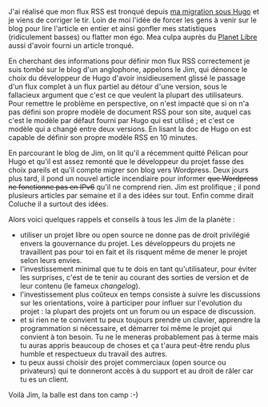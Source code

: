 <!-- title: Flux RSS et esprit libre -->
<!-- categories: Blog Humeur -->

J'ai réalisé que mon flux RSS est tronqué depuis [ma migration sous
Hugo](/2017/migration-du-blog-sous-hugo) et je viens de corriger le tir.<!-- more --> Loin de moi
l'idée de forcer les gens à venir sur le blog pour lire l'article en entier et
ainsi gonfler mes statistiques (ridiculement basses) ou flatter mon égo. Mea
culpa auprès du [Planet Libre](http://www.planet-libre.org) aussi d'avoir fourni
un article tronqué.

En cherchant des informations pour définir mon flux RSS correctement je suis
tombé sur le blog d'un anglophone, appelons le Jim, qui dénonce le choix du
développeur de Hugo d'avoir insidieusement glissé le passage d'un flux complet à
un flux partiel au détour d'une version, sous le fallacieux argument que c'est
ce que veulent la plupart des utilisateurs. Pour remettre le problème en
perspective,  on n'est impacté que si on n'a pas défini son propre modèle de
document RSS pour son site, auquel cas c'est le modèle par défaut fourni par
Hugo qui est utilisé ; et c'est ce modèle qui a changé entre deux versions. En
lisant la doc de Hugo on est capable de définir son propre modèle RSS en 10
minutes.

En parcourant le blog de Jim, on lit qu'il a récemment quitté Pélican pour Hugo
et qu'il est assez remonté que le développeur du projet fasse des choix pareils
et qu'il compte migrer son blog vers Wordpress. Deux jours plus tard, il pond un
nouvel article incendiaire pour informer ~~que Wordpress ne fonctionne pas en
IPv6~~ qu'il ne comprend rien. Jim est prolifique ; il pond plusieurs articles
par semaine et il a des idées sur tout. Enfin comme dirait Coluche il a surtout
des idées.  

Alors voici quelques rappels et conseils à tous les Jim de la planète :

- utiliser un projet libre ou open source ne donne pas de droit privilégié envers la gouvernance du projet. Les développeurs du projets ne travaillent pas pour toi en fait et ils risquent même de mener le projet selon leurs envies.
- l'investissement minimal que tu te dois en tant qu'utilisateur, pour éviter les surprises, c'est de te tenir au courant des sorties de version et de leur contenu (le fameux *changelog*).
- l'investissement plus coûteux en temps consiste à suivre les discussions sur les orientations, voire à participer pour influer sur l'evolution du projet : la plupart des projets ont un forum ou un espace de discussion.
- et si rien ne te convient tu peux toujours prendre un clavier, apprendre la programmation si nécessaire, et démarrer toi même le projet qui convient à ton besoin. Tu ne le meneras probablement pas à terme mais tu auras appris beaucoup de choses et ça t'aura peut-être rendu plus humble et respectueux du travail des autres.
- tu peux aussi choisir des projet commerciaux (open source ou privateurs) qui te donneront accès à du support et au droit de râler car tu es un client.

Voilà Jim, la balle est dans ton camp :-)
